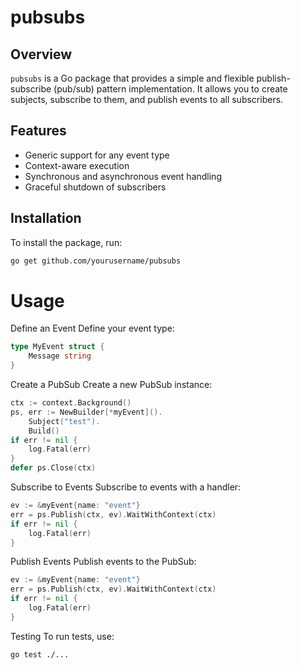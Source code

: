 # pubsubs

## Overview
`pubsubs` is a Go package that provides a simple and flexible publish-subscribe (pub/sub) pattern implementation. It allows you to create subjects, subscribe to them, and publish events to all subscribers.

## Features
- Generic support for any event type
- Context-aware execution
- Synchronous and asynchronous event handling
- Graceful shutdown of subscribers

## Installation
To install the package, run:
```sh
go get github.com/yourusername/pubsubs
```

# Usage
Define an Event
Define your event type:

```go
type MyEvent struct {
    Message string
}
```

Create a PubSub
Create a new PubSub instance:

```go
ctx := context.Background()
ps, err := NewBuilder[*myEvent]().
    Subject("test").
    Build()
if err != nil {
    log.Fatal(err)
}
defer ps.Close(ctx)
```
Subscribe to Events
Subscribe to events with a handler:

```go
ev := &myEvent{name: "event"}
err = ps.Publish(ctx, ev).WaitWithContext(ctx)
if err != nil {
    log.Fatal(err)
}
```

Publish Events
Publish events to the PubSub:
```go
ev := &myEvent{name: "event"}
err = ps.Publish(ctx, ev).WaitWithContext(ctx)
if err != nil {
    log.Fatal(err)
}
```

Testing
To run tests, use:
```sh
go test ./...
```

